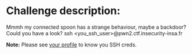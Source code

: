 # Challenge description:

Mmmh my connected spoon has a strange behaviour, maybe a backdoor? Could you have a look?
ssh &lt;you_ssh_user&gt;@pwn2.ctf.insecurity-insa.fr

<b>Note:</b> Please see <a href="/team/">your profile</a> to know you SSH creds.
